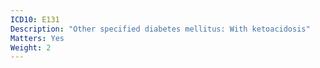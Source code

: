 ```yaml
---
ICD10: E131
Description: "Other specified diabetes mellitus: With ketoacidosis"
Matters: Yes
Weight: 2
---
```

